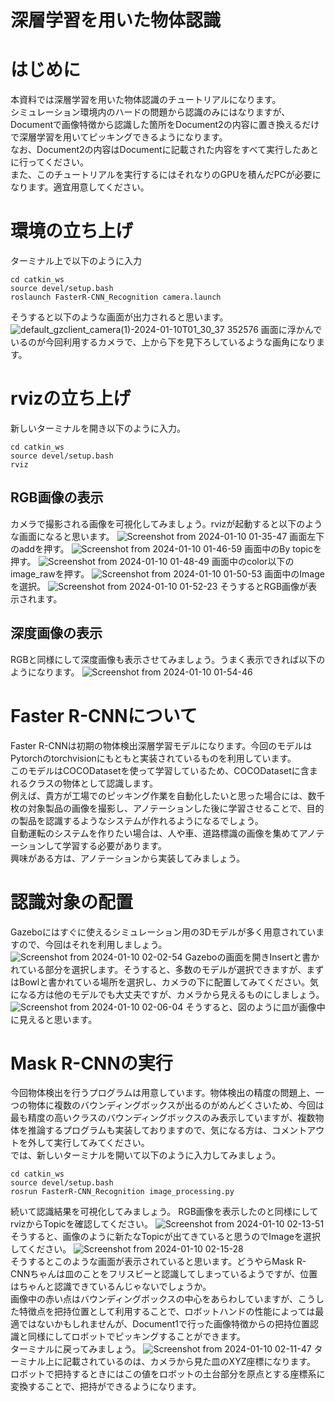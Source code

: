 # 深層学習を用いた物体認識
# はじめに
本資料では深層学習を用いた物体認識のチュートリアルになります。<br>
シミュレーション環境内のハードの問題から認識のみにはなりますが、Documentで画像特徴から認識した箇所をDocument2の内容に置き換えるだけで深層学習を用いてピッキングできるようになります。<br>
なお、Document2の内容はDocumentに記載された内容をすべて実行したあとに行ってください。<br>
また、このチュートリアルを実行するにはそれなりのGPUを積んだPCが必要になります。適宜用意してください。
# 環境の立ち上げ
ターミナル上で以下のように入力
~~~
cd catkin_ws
source devel/setup.bash
roslaunch FasterR-CNN_Recognition camera.launch
~~~
そうすると以下のような画面が出力されると思います。
![default_gzclient_camera(1)-2024-01-10T01_30_37 352576](https://github.com/ERiC-Labo/ROS_Pick_and_Place/assets/75206988/440131eb-a208-4335-ab27-f162c5411328)
画面に浮かんでいるのが今回利用するカメラで、上から下を見下ろしているような画角になります。<br>
# rvizの立ち上げ
新しいターミナルを開き以下のように入力。
~~~
cd catkin_ws
source devel/setup.bash
rviz
~~~
## RGB画像の表示
カメラで撮影される画像を可視化してみましょう。rvizが起動すると以下のような画面になると思います。
![Screenshot from 2024-01-10 01-35-47](https://github.com/ERiC-Labo/ROS_Pick_and_Place/assets/75206988/70c0cabe-f217-4d83-80e3-634d540b5766)
画面左下のaddを押す。
![Screenshot from 2024-01-10 01-46-59](https://github.com/ERiC-Labo/ROS_Pick_and_Place/assets/75206988/13f84356-a9b0-428e-a1cd-e45edce3b810)
画面中のBy topicを押す。
![Screenshot from 2024-01-10 01-48-49](https://github.com/ERiC-Labo/ROS_Pick_and_Place/assets/75206988/6814fda1-8d3d-4ac0-8745-281d56285307)
画面中のcolor以下のimage_rawを押す。
![Screenshot from 2024-01-10 01-50-53](https://github.com/ERiC-Labo/ROS_Pick_and_Place/assets/75206988/b862f77c-890a-4216-a6af-a7e950791126)
画面中のImageを選択。
![Screenshot from 2024-01-10 01-52-23](https://github.com/ERiC-Labo/ROS_Pick_and_Place/assets/75206988/5beb311f-4e7e-400a-88aa-f8503755cf66)
そうするとRGB画像が表示されます。
## 深度画像の表示
RGBと同様にして深度画像も表示させてみましょう。うまく表示できれば以下のようになります。
![Screenshot from 2024-01-10 01-54-46](https://github.com/ERiC-Labo/ROS_Pick_and_Place/assets/75206988/04791520-abbf-4adc-bcde-09f3a54e0484)
# Faster R-CNNについて
Faster R-CNNは初期の物体検出深層学習モデルになります。今回のモデルはPytorchのtorchvisionにもともと実装されているものを利用しています。<br>
このモデルはCOCODatasetを使って学習しているため、COCODatasetに含まれるクラスの物体として認識します。<br>
例えば、貴方が工場でのピッキング作業を自動化したいと思った場合には、数千枚の対象製品の画像を撮影し、アノテーションした後に学習させることで、目的の製品を認識するようなシステムが作れるようになるでしょう。<br>
自動運転のシステムを作りたい場合は、人や車、道路標識の画像を集めてアノテーションして学習する必要があります。<br>
興味がある方は、アノテーションから実装してみましょう。<br>
# 認識対象の配置
Gazeboにはすぐに使えるシミュレーション用の3Dモデルが多く用意されていますので、今回はそれを利用しましょう。<br>
![Screenshot from 2024-01-10 02-02-54](https://github.com/ERiC-Labo/ROS_Pick_and_Place/assets/75206988/e35da3ca-f9bf-454c-8028-f02a9b103b4a)
Gazeboの画面を開きInsertと書かれている部分を選択します。そうすると、多数のモデルが選択できますが、まずはBowlと書かれている場所を選択し、カメラの下に配置してみてください。気になる方は他のモデルでも大丈夫ですが、カメラから見えるものにしましょう。
![Screenshot from 2024-01-10 02-06-04](https://github.com/ERiC-Labo/ROS_Pick_and_Place/assets/75206988/a4eca1a9-86d5-4b54-b9aa-6fd7bd6b6abe)
そうすると、図のように皿が画像中に見えると思います。
# Mask R-CNNの実行
今回物体検出を行うプログラムは用意しています。物体検出の精度の問題上、一つの物体に複数のバウンディングボックスが出るのがめんどくさいため、今回は最も精度の高いクラスのバウンディングボックスのみ表示していますが、複数物体を推論するプログラムも実装しておりますので、気になる方は、コメントアウトを外して実行してみてください。<br>
では、新しいターミナルを開いて以下のように入力してみましょう。
~~~
cd catkin_ws
source devel/setup.bash
rosrun FasterR-CNN_Recognition image_processing.py 
~~~
続いて認識結果を可視化してみましょう。
RGB画像を表示したのと同様にしてrvizからTopicを確認してください。
![Screenshot from 2024-01-10 02-13-51](https://github.com/ERiC-Labo/ROS_Pick_and_Place/assets/75206988/f461dc4c-c717-4a02-9ce8-538cf3ce4013)
そうすると、画像のように新たなTopicが出てきていると思うのでImageを選択してください。
![Screenshot from 2024-01-10 02-15-28](https://github.com/ERiC-Labo/ROS_Pick_and_Place/assets/75206988/754901e7-87e0-42c6-a963-5fc95df8b28a)<br>
そうするとこのような画面が表示されていると思います。どうやらMask R-CNNちゃんは皿のことをフリスビーと認識してしまっているようですが、位置はちゃんと認識できているんじゃないでしょうか。<br>
画像中の赤い点はバウンディングボックスの中心をあらわしていますが、こうした特徴点を把持位置として利用することで、ロボットハンドの性能によっては最適ではないかもしれませんが、Document1で行った画像特徴からの把持位置認識と同様にしてロボットでピッキングすることができます。<br>
ターミナルに戻ってみましょう。
![Screenshot from 2024-01-10 02-11-47](https://github.com/ERiC-Labo/ROS_Pick_and_Place/assets/75206988/a70de70b-84a4-4e18-a091-7f74718063c9)
ターミナル上に記載されているのは、カメラから見た皿のXYZ座標になります。<br>
ロボットで把持するときにはこの値をロボットの土台部分を原点とする座標系に変換することで、把持ができるようになります。
